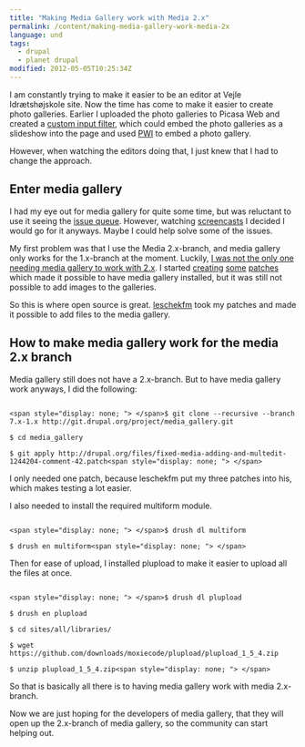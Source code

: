 ```yaml
---
title: "Making Media Gallery work with Media 2.x"
permalink: /content/making-media-gallery-work-media-2x
language: und
tags:
  - drupal
  - planet drupal
modified: 2012-05-05T10:25:34Z
---
```


I am constantly trying to make it easier to be an editor at Vejle Idrætshøjskole site. Now the time has come to make it easier to create photo galleries. Earlier I uploaded the photo galleries to Picasa Web and created a [custom input filter](http://drupal.org/project/picasa_slideshow_filter), which could embed the photo galleries as a slideshow into the page and used [PWI](http://code.google.com/p/pwi/) to embed a photo gallery.

However, when watching the editors doing that, I just knew that I had to change the approach.

Enter media gallery
-------------------

I had my eye out for media gallery for quite some time, but was reluctant to use it seeing the [issue queue](http://drupal.org/project/issues/media_gallery?categories=All). However, watching [screencasts](http://www.youtube.com/watch?v=0nA7Xjq66DI) I decided I would go for it anyways. Maybe I could help solve some of the issues.

My first problem was that I use the Media 2.x-branch, and media gallery only works for the 1.x-branch at the moment. Luckily, [I was not the only one needing media gallery to work with 2.x](http://drupal.org/node/1244204). I started [creating](http://drupal.org/files/install-on-media-2x-branch.patch) [some](http://drupal.org/files/open-addimage-popup-issue-1244204-comment-40_0.patch) [patches](http://drupal.org/files/changed-formatter-to-file-issue-1244204-comment-41.patch) which made it possible to have media gallery installed, but it was still not possible to add images to the galleries.

So this is where open source is great. [leschekfm](http://drupal.org/user/264153) took my patches and made it possible to add files to the media gallery.

How to make media gallery work for the media 2.x branch
-------------------------------------------------------

Media gallery still does not have a 2.x-branch. But to have media gallery work anyways, I did the following:

```

<span style="display: none; "> </span>$ git clone --recursive --branch 7.x-1.x http://git.drupal.org/project/media_gallery.git

$ cd media_gallery

$ git apply http://drupal.org/files/fixed-media-adding-and-multedit-1244204-comment-42.patch<span style="display: none; "> </span>
```
I only needed one patch, because leschekfm put my three patches into his, which makes testing a lot easier.

I also needed to install the required multiform module.

```

<span style="display: none; "> </span>$ drush dl multiform

$ drush en multiform<span style="display: none; "> </span>
```
Then for ease of upload, I installed plupload to make it easier to upload all the files at once.

```

<span style="display: none; "> </span>$ drush dl plupload

$ drush en plupload

$ cd sites/all/libraries/

$ wget https://github.com/downloads/moxiecode/plupload/plupload_1_5_4.zip

$ unzip plupload_1_5_4.zip<span style="display: none; "> </span>
```
So that is basically all there is to having media gallery work with media 2.x-branch.

Now we are just hoping for the developers of media gallery, that they will open up the 2.x-branch of media gallery, so the community can start helping out.

